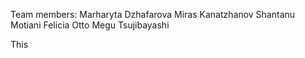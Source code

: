 Team members:
Marharyta Dzhafarova 
Miras Kanatzhanov 
Shantanu Motiani 
Felicia Otto 
Megu Tsujibayashi 

This
